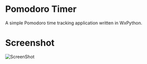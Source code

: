 Pomodoro Timer
=============

A simple Pomodoro time tracking application written in WxPython.

Screenshot
==========

![ScreenShot](https://raw.github.com/raphonic/pomodorotimer/master/screenshots/screenshot.png)
